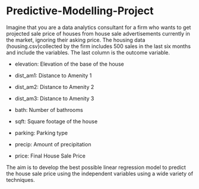 # Predictive-Modelling-Project


Imagine that you are a data analytics consultant for a firm who wants to get projected sale price of houses from house sale advertisements currently in the market, ignoring their asking price. The housing data (housing.csv)collected by the firm includes 500 sales in the last six months and include the variables. The last column is the outcome variable.

* elevation: Elevation of the base of the house

* dist_am1: Distance to Amenity 1

* dist_am2: Distance to Amenity 2

* dist_am3: Distance to Amenity 3

* bath: Number of bathrooms

* sqft: Square footage of the house

* parking: Parking type

* precip: Amount of precipitation

* price: Final House Sale Price

The aim is to develop the best possible linear regression model to predict the house sale price using the independent variables using a wide variety of techniques.
